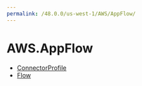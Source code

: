 ```yaml
---
permalink: /48.0.0/us-west-1/AWS/AppFlow/
---
```


# AWS.AppFlow



* [ConnectorProfile](ConnectorProfile.md)
* [Flow](Flow.md)